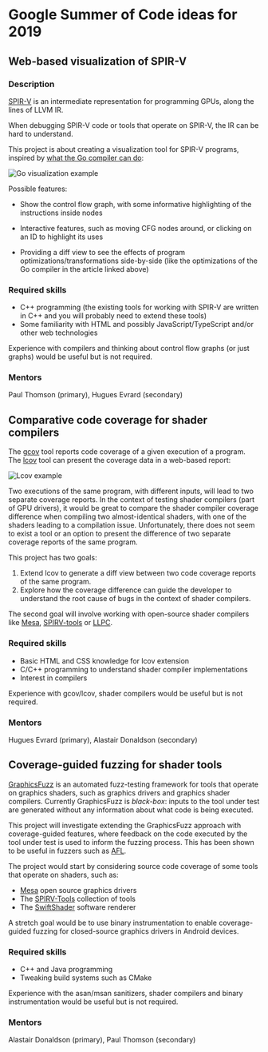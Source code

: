 # Google Summer of Code ideas for 2019

## Web-based visualization of SPIR-V

### Description

[SPIR-V](https://www.khronos.org/registry/spir-v/) is an intermediate representation for programming GPUs, along the lines
of LLVM IR.

When debugging SPIR-V code or tools that operate on SPIR-V, the IR can be hard
to understand.

This project is about creating a visualization tool for SPIR-V programs,
inspired by [what the Go compiler can
do](https://pauladamsmith.com/blog/2016/08/go-1.7-ssa.html):

![Go visualization example](https://pauladamsmith.com/images/gossa/thumb.png)

Possible features:

* Show the control flow graph, with some informative highlighting of the
  instructions inside nodes

* Interactive features, such as moving CFG nodes around, or clicking on an ID to
  highlight its uses

* Providing a diff view to see the effects of program
  optimizations/transformations side-by-side (like the optimizations of the Go
  compiler in the article linked above)

### Required skills

* C++ programming (the existing tools for working with SPIR-V are written in C++
and you will probably need to extend these tools)
* Some familiarity with HTML and possibly JavaScript/TypeScript and/or other web technologies

Experience with compilers and thinking about control flow graphs (or just graphs) would be
useful but is not required.


### Mentors

Paul Thomson (primary), Hugues Evrard (secondary)



## Comparative code coverage for shader compilers

The [gcov](https://gcc.gnu.org/onlinedocs/gcc/Gcov.html) tool reports code
coverage of a given execution of a program. The
[lcov](https://github.com/linux-test-project/lcov) tool can present the coverage
data in a web-based report:

![Lcov example](http://ltp.sourceforge.net/coverage/lcov/screenshot2.gif)

Two executions of the same program, with different inputs, will lead to two
separate coverage reports. In the context of testing shader compilers (part of
GPU drivers), it would be great to compare the shader compiler coverage
difference when compiling two almost-identical shaders, with one of the shaders
leading to a compilation issue. Unfortunately, there does not seem to exist a
tool or an option to present the difference of two separate coverage reports of
the same program.

This project has two goals:
1. Extend lcov to generate a diff view between two code coverage reports of the same
   program.
2. Explore how the coverage difference can guide the developer to understand the root
   cause of bugs in the context of shader compilers.

The second goal will involve working with open-source shader compilers like
[Mesa](https://www.mesa3d.org/),
[SPIRV-tools](https://github.com/KhronosGroup/SPIRV-Tools) or
[LLPC](https://github.com/GPUOpen-Drivers/llpc).

### Required skills

* Basic HTML and CSS knowledge for lcov extension
* C/C++ programming to understand shader compiler implementations
* Interest in compilers

Experience with gcov/lcov, shader compilers would be useful but is not
required.

### Mentors

Hugues Evrard (primary), Alastair Donaldson (secondary)



## Coverage-guided fuzzing for shader tools

[GraphicsFuzz](https://github.com/google/graphicsfuzz) is an automated
fuzz-testing framework for tools that operate on graphics shaders, such as
graphics drivers and graphics shader compilers.  Currently GraphicsFuzz is *black-box*:
inputs to the tool under test are generated without any information about
what code is being executed.

This project will investigate extending the GraphicsFuzz approach with
coverage-guided features, where feedback on the code executed by the tool
under test is used to inform the fuzzing process.  This has been shown to be
useful in fuzzers such as [AFL](http://lcamtuf.coredump.cx/afl/).

The project would start by considering source code coverage of some tools that
operate on shaders, such as:

* [Mesa](https://www.mesa3d.org/) open source graphics drivers
* The [SPIRV-Tools](https://github.com/KhronosGroup/SPIRV-Tools) collection of tools
* The [SwiftShader](https://github.com/google/swiftshader) software renderer

A stretch goal would be to use binary instrumentation to enable coverage-guided
fuzzing for closed-source graphics drivers in Android devices.

### Required skills

* C++ and Java programming
* Tweaking build systems such as CMake

Experience with the asan/msan sanitizers, shader compilers and binary instrumentation would be useful but is not required.


### Mentors

Alastair Donaldson (primary), Paul Thomson (secondary)
